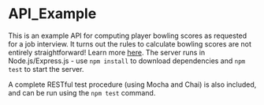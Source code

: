 # API_Example

This is an example API for computing player bowling scores as requested for a job interview.  It turns out the rules to calculate bowling scores are not entirely straightforward!  Learn more [here](http://slocums.homestead.com/gamescore.html).  The server runs in Node.js/Express.js - use `npm install` to download dependencies and `npm test` to start the server.

A complete RESTful test procedure (using Mocha and Chai) is also included, and can be run using the `npm test` command.
